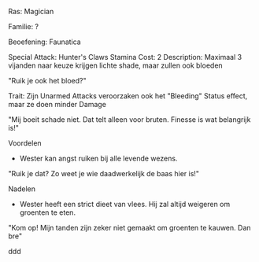 Ras: Magician

Familie: ?

Beoefening: Faunatica

Special Attack: Hunter's Claws
	Stamina Cost: 2
	Description: Maximaal 3 vijanden naar keuze krijgen lichte shade, maar zullen ook bloeden

"Ruik je ook het bloed?"

Trait: Zijn Unarmed Attacks veroorzaken ook het "Bleeding" Status effect, maar ze doen minder Damage

"Mij boeit schade niet. Dat telt alleen voor bruten. Finesse is wat belangrijk is!"

Voordelen

- Wester kan angst ruiken bij alle levende wezens.

"Ruik je dat? Zo weet je wie daadwerkelijk de baas hier is!"

Nadelen

- Wester heeft een strict dieet van vlees. Hij zal altijd weigeren om groenten te eten.

"Kom op! Mijn tanden zijn zeker niet gemaakt om groenten te kauwen. Dan bre"



































ddd